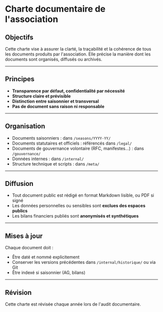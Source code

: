 # Charte documentaire de l'association

## Objectifs

Cette charte vise à assurer la clarté, la traçabilité et la cohérence de tous les documents produits par l'association. Elle précise la manière dont les documents sont organisés, diffusés ou archivés.

---

## Principes

- **Transparence par défaut, confidentialité par nécessité**
- **Structure claire et prévisible**
- **Distinction entre saisonnier et transversal**
- **Pas de document sans raison ni responsable**

---

## Organisation

- Documents saisonniers : dans `/seasons/YYYY-YY/`
- Documents statutaires et officiels : référencés dans `/legal/`
- Documents de gouvernance volontaire (RFC, manifestes…) : dans `/gouvernance/`
- Données internes : dans `/internal/`
- Structure technique et scripts : dans `/meta/`

---

## Diffusion

- Tout document public est rédigé en format Markdown lisible, ou PDF si signé
- Les données personnelles ou sensibles sont **exclues des espaces publics**
- Les bilans financiers publiés sont **anonymisés et synthétiques**

---

## Mises à jour

Chaque document doit :
- Être daté et nommé explicitement
- Conserver les versions précédentes dans `/internal/historique/` ou via Git
- Être indexé si saisonnier (AG, bilans)

---

## Révision

Cette charte est révisée chaque année lors de l'audit documentaire.
